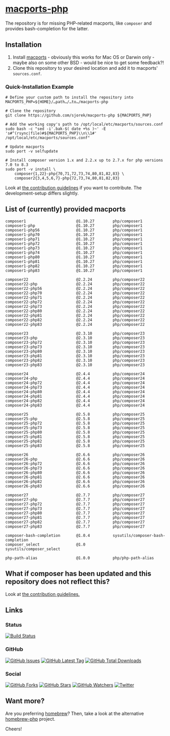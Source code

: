 # [macports-php](https://sjorek.github.io/macports-php/)

The repository is for missing PHP-related macports, like `composer` and
provides bash-completion for the latter.

## Installation

1. Install [macports](https://www.macports.org) - obviously this works
   for Mac OS or Darwin only - maybe also on some other BSD - would be
   nice to get some feedback?!
2. Clone this repository to your desired location and add it to macports'
   `sources.conf`.

### Quick-Installation Example

```console
# Define your custom path to install the repository into
MACPORTS_PHP=${HOME}/…path…/…to…/macports-php

# Clone the repository
git clone https://github.com/sjorek/macports-php ${MACPORTS_PHP}

# Add the working copy's path to /opt/local/etc/macports/sources.conf
sudo bash -c "sed -i'.bak-$( date +%s )~' -E 's#^(rsync|file)#${MACPORTS_PHP}\\n\\1#' /opt/local/etc/macports/sources.conf"

# Update macports
sudo port -v selfupdate

# Install composer version 1.x and 2.2.x up to 2.7.x for php versions 7.0 to 8.3
sudo port -v install \
    composer{1,22}-php{70,71,72,73,74,80,81,82,83} \
    composer2{3,4,5,6,7}-php{72,73,74,80,81,82,83}
```

Look at [the contribution guidelines](CONTRIBUTING.md) if you want to
contribute. The development-setup differs slightly.

## List of (currently) provided macports

    composer1                      @1.10.27        php/composer1
    composer1-php                  @1.10.27        php/composer1
    composer1-php56                @1.10.27        php/composer1
    composer1-php70                @1.10.27        php/composer1
    composer1-php71                @1.10.27        php/composer1
    composer1-php72                @1.10.27        php/composer1
    composer1-php73                @1.10.27        php/composer1
    composer1-php74                @1.10.27        php/composer1
    composer1-php80                @1.10.27        php/composer1
    composer1-php81                @1.10.27        php/composer1
    composer1-php82                @1.10.27        php/composer1
    composer1-php83                @1.10.27        php/composer1

    composer22                     @2.2.24         php/composer22
    composer22-php                 @2.2.24         php/composer22
    composer22-php56               @2.2.24         php/composer22
    composer22-php70               @2.2.24         php/composer22
    composer22-php71               @2.2.24         php/composer22
    composer22-php72               @2.2.24         php/composer22
    composer22-php73               @2.2.24         php/composer22
    composer22-php80               @2.2.24         php/composer22
    composer22-php81               @2.2.24         php/composer22
    composer22-php82               @2.2.24         php/composer22
    composer22-php83               @2.2.24         php/composer22

    composer23                     @2.3.10         php/composer23
    composer23-php                 @2.3.10         php/composer23
    composer23-php72               @2.3.10         php/composer23
    composer23-php73               @2.3.10         php/composer23
    composer23-php80               @2.3.10         php/composer23
    composer23-php81               @2.3.10         php/composer23
    composer23-php82               @2.3.10         php/composer23
    composer23-php83               @2.3.10         php/composer23

    composer24                     @2.4.4          php/composer24
    composer24-php                 @2.4.4          php/composer24
    composer24-php72               @2.4.4          php/composer24
    composer24-php73               @2.4.4          php/composer24
    composer24-php80               @2.4.4          php/composer24
    composer24-php81               @2.4.4          php/composer24
    composer24-php82               @2.4.4          php/composer24
    composer24-php83               @2.4.4          php/composer24

    composer25                     @2.5.8          php/composer25
    composer25-php                 @2.5.8          php/composer25
    composer25-php72               @2.5.8          php/composer25
    composer25-php73               @2.5.8          php/composer25
    composer25-php80               @2.5.8          php/composer25
    composer25-php81               @2.5.8          php/composer25
    composer25-php82               @2.5.8          php/composer25
    composer25-php83               @2.5.8          php/composer25

    composer26                     @2.6.6          php/composer26
    composer26-php                 @2.6.6          php/composer26
    composer26-php72               @2.6.6          php/composer26
    composer26-php73               @2.6.6          php/composer26
    composer26-php80               @2.6.6          php/composer26
    composer26-php81               @2.6.6          php/composer26
    composer26-php82               @2.6.6          php/composer26
    composer26-php83               @2.6.6          php/composer26

    composer27                     @2.7.7          php/composer27
    composer27-php                 @2.7.7          php/composer27
    composer27-php72               @2.7.7          php/composer27
    composer27-php73               @2.7.7          php/composer27
    composer27-php80               @2.7.7          php/composer27
    composer27-php81               @2.7.7          php/composer27
    composer27-php82               @2.7.7          php/composer27
    composer27-php83               @2.7.7          php/composer27

    composer-bash-completion       @1.0.4          sysutils/composer-bash-completion
    composer_select                @1.0            sysutils/composer_select

    php-path-alias                 @1.0.0          php/php-path-alias

## What if composer has been updated and this repository does not reflect this?

Look at [the contribution guidelines.](CONTRIBUTING.md)

## Links

### Status

[![Build Status](https://img.shields.io/travis/com/sjorek/macports-php.svg)](https://travis-ci.com/sjorek/macports-php)


### GitHub

[![GitHub Issues](https://img.shields.io/github/issues/sjorek/macports-php.svg)](https://github.com/sjorek/macports-php/issues)
[![GitHub Latest Tag](https://img.shields.io/github/tag/sjorek/macports-php.svg)](https://github.com/sjorek/macports-php/tags)
[![GitHub Total Downloads](https://img.shields.io/github/downloads/sjorek/macports-php/total.svg)](https://github.com/sjorek/macports-php/releases)


### Social

[![GitHub Forks](https://img.shields.io/github/forks/sjorek/macports-php.svg?style=social)](https://github.com/sjorek/macports-php/network)
[![GitHub Stars](https://img.shields.io/github/stars/sjorek/macports-php.svg?style=social)](https://github.com/sjorek/macports-php/stargazers)
[![GitHub Watchers](https://img.shields.io/github/watchers/sjorek/macports-php.svg?style=social)](https://github.com/sjorek/macports-php/watchers)
[![Twitter](https://img.shields.io/twitter/url/https/github.com/sjorek/macports-php.svg?style=social)](https://twitter.com/intent/tweet?url=https%3A%2F%2Fsjorek.github.io%2Fmacports-php%2F)

## Want more?

Are you preferring [homebrew](https://brew.sh)? Then, take a look at the 
alternative [homebrew-php](https://sjorek.github.io/homebrew-php/) project.

Cheers!
